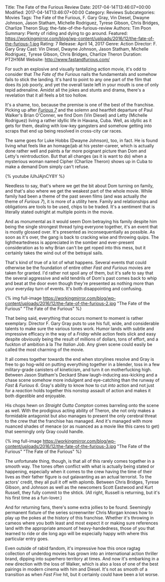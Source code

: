 Title: The Fate of the Furious Review
Date: 2017-04-14T13:46:07+00:00
Modified: 2017-04-14T13:46:07+00:00
Category: Reviews
Subcategories: Movies
Tags: The Fate of the Furious, F. Gary Gray, Vin Diesel, Dwayne Johnson, Jason Statham, Michelle Rodriguez, Tyrese Gibson, Chris Bridges, Charlize Theron
Slug: the-fate-of-the-furious-review
Authors: Tim Poon
Summary: Plenty of riding and dying to go around.
Featured: https://workingmirror.com/blog/wp-content/uploads/2016/12/the-fate-of-the-furious-1.jpg
Rating: 7
Release: April 14, 2017
Genre: Action
Director: F. Gary Gray
Cast: Vin Diesel, Dwayne Johnson, Jason Statham, Michelle Rodriguez, Tyrese Gibson, Chris Bridges, Charlize Theron
Duration: PT2H16M
Website: http://www.fastandfurious.com/

For such an explosive and visually tantalizing action movie, it's odd to consider that *The Fate of the Furious* nails the fundamentals and somehow fails to stick the landing. It's hard to point to any one part of the film that does its job poorly, and yet the overall taste left in your mouth is one of only tepid adrenaline. Amidst all the jokes and stunts and drama, there's a revelation that it all feels a bit too hollow.

It's a shame, too, because the premise is one of the best of the franchise. Picking up after *[Furious 7](http://www.platformnation.com/2015/04/09/furious-7-review-a-calm/)* and the solemn and heartfelt departure of Paul Walker's Brian O'Conner, we find Dom (Vin Diesel) and Letty (Michelle Rodriguez) living a rather idyllic life in Havana, Cuba. Well, as idyllic as it gets for them, dealing with low-key gangsters and somehow getting into scraps that end up being resolved in cross-city car races.

The same goes for Luke Hobbs (Dwayne Johnson), too, in fact. He is found living what feels like an homage/jab at his yester-career, which is actually done rather well and paints a far more poignant picture than Dom and Letty's reintroduction. But that all changes (as it is want to do) when a mysterious woman named Cipher (Charlize Theron) shows up in Cuba to make a demand Dom simply can't refuse.

{% youtube iUhJAjnCY8Y %}

Needless to say, that's where we get the bit about Dom turning on family, and that's also where we get the weakest part of the whole movie. While family had been a theme of the past seven films (and was actually *the* theme of *Furious 7*), it is more of a utility here. Family and relationships and obligations are tools to be used, chips to be traded. It's a sentiment that is literally stated outright at multiple points in the movie.

And as monumental as it would seem Dom betraying his family despite him being the single strongest thread tying everyone together, it's an event that is mostly glossed over. It's presented as inconsequentially as possible. As soon as it's over, the gang is back to cracking wise and throwing quips. The lightheartedness is appreciated in the somber and ever-present consideration as to why Brian can't be get roped into this mess, but it certainly takes the wind out of the betrayal sails.

That's kind of true of a lot of what happens. Several events that could otherwise be the foundation of entire other *Fast and Furious* movies are taken for granted. I'd rather not spoil any of them, but it's safe to say that the several aggressive and wild tendrils of Dom's past comes back to whip and beat at the door even though they're presented as nothing more than your everyday turn of events. It's both disappointing and confusing.

{% img full-image https://workingmirror.com/blog/wp-content/uploads/2016/12/the-fate-of-the-furious-2.jpg "The Fate of the Furious" "The Fate of the Furious" %}

That being said, everything that occurs moment to moment is rather exemplary. Director F. Gary Gray puts to use his full, wide, and considerable talents to make sure the various tones work. Humor lands with subtle and impressive efficacy in the way of a *Friday* while action feels slick and easy despite obviously being the result of millions of dollars, tons of effort, and a fuckton of ambition à la *The Italian Job*. Any given scene could easily be called the most charming of the movie.

It all comes together towards the end when storylines resolve and Gray is free to go hog-wild on putting everything together in a blender, toss in a few military-grade canisters of kineticism, and turn it on motherfucking high. Between Jason Statham's Deckard Shaw laugh-inducing ass-kicking and a chase scene somehow more indulgent and eye-catching than the runway of *Fast & Furious 6*. Gray's ability to know how to cut *into* action and not just for a *reaction* holds together this nonstop assault of action and makes it both digestible and enjoyable.

His chops hewn on *Straight Outta Compton* comes barreling onto the scene as well. With the prodigious acting ability of Theron, she not only makes a formidable antagonist but also manages to present the only cerebral threat to the crew that the franchise has managed. And it's managed with more nuanced shades of menace (or as nuanced as a movie like this cares to get) that seemingly only Gray could handle.

{% img full-image https://workingmirror.com/blog/wp-content/uploads/2016/12/the-fate-of-the-furious-3.jpg "The Fate of the Furious" "The Fate of the Furious" %}

The unfortunate thing, though, is that all of this rarely comes together in a smooth way. The tones often conflict with what is actually being stated or happening, especially when it comes to the crew having the time of their lives as their father figure is out galavanting as an actual terrorist. To the actors' credit, they all pull it off with aplomb. Between Chris Bridges, Tyrese Gibson, and Johnson as well as the newcomers Scott Eastwood and Kurt Russell, they fully commit to the shtick. (All right, Russell is returning, but it's his first time as a fun-lover.)

And for returning fans, there's some extra jollies to be found. Seemingly permanent fixture of the series screenwriter Chris Morgan knows how to play up the pokes at the history of this franchise. Whether it's throwing in cameos where you both least and most expect it or making sure references land with the appropriate amount of heavy-handedness, those of you that learned to ride or die long ago will be especially happy with where this particular entry goes.

Even outside of rabid fandom, it's impressive how this once ragtag collection of underdog movies has grown into an international action thriller brand, dipping into superhero territory at times. And now it's embarking in a new direction with the loss of Walker, which is also a loss of one of the best pairings in modern cinema with him and Diesel. It's not as smooth of a transition as when *Fast Five* hit, but it certainly could have been a lot worse.
